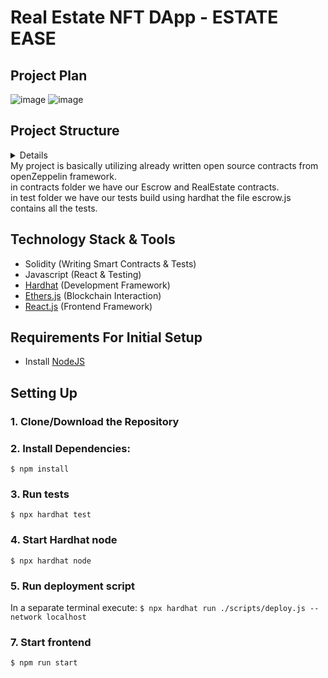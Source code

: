 # Real Estate NFT DApp - ESTATE EASE

## Project Plan
![image](https://github.com/mkbhru/estate-ease/assets/74449664/1ec629ae-0769-44db-93ec-3239fa81f0f4)
![image](https://github.com/mkbhru/estate-ease/assets/74449664/c55b3a81-3360-4edc-97dd-d32aa433a2a6)



## Project Structure

<details>

```.
├── contracts
│   ├── Escrow.sol
│   └── RealEstate.sol
├── hardhat.config.js
├── metadata
│   ├── 1.json
│   ├── 2.json
│   └── 3.json
├── package.json
├── package-lock.json
├── public
│   ├── favicon.ico
│   ├── index.html
│   ├── logo192.png
│   ├── logo512.png
│   ├── manifest.json
│   └── robots.txt
├── README.md
├── scripts
│   └── deploy.js
├── src
│   ├── abis
│   │   ├── Escrow.json
│   │   └── RealEstate.json
│   ├── App.js
│   ├── App.test.js
│   ├── assets
│   │   ├── close.svg
│   │   ├── houses.png
│   │   └── logo.svg
│   ├── components
│   │   ├── Home.js
│   │   ├── Navigation.js
│   │   └── Search.js
│   ├── config.json
│   ├── index.css
│   ├── index.js
│   ├── logo.svg
│   ├── reportWebVitals.js
│   └── setupTests.js
└── test
    └── Escrow.js
```
</details>
My project is basically utilizing already written open source contracts from openZeppelin framework. <br />
in contracts folder we have our Escrow and RealEstate contracts. <br />
in test folder we have our tests build using hardhat the file escrow.js contains all the tests.


## Technology Stack & Tools

- Solidity (Writing Smart Contracts & Tests)
- Javascript (React & Testing)
- [Hardhat](https://hardhat.org/) (Development Framework)
- [Ethers.js](https://docs.ethers.io/v5/) (Blockchain Interaction)
- [React.js](https://reactjs.org/) (Frontend Framework)

## Requirements For Initial Setup
- Install [NodeJS](https://nodejs.org/en/)

## Setting Up
### 1. Clone/Download the Repository

### 2. Install Dependencies:
`$ npm install`

### 3. Run tests
`$ npx hardhat test`

### 4. Start Hardhat node
`$ npx hardhat node`

### 5. Run deployment script
In a separate terminal execute:
`$ npx hardhat run ./scripts/deploy.js --network localhost`

### 7. Start frontend
`$ npm run start`
